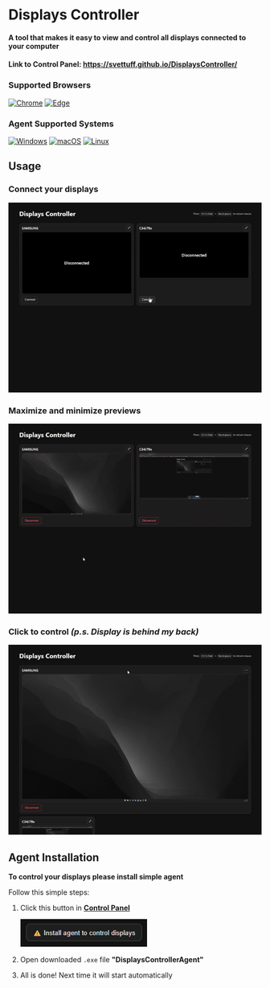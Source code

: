 # Displays Controller

#### A tool that makes it easy to **view** and **control** all displays connected to your computer

#### Link to Control Panel: https://svettuff.github.io/DisplaysController/

### Supported Browsers

[![Chrome](https://img.shields.io/badge/Chrome-Supported-brightgreen?logo=googlechrome&logoColor=white)](#)
[![Edge](https://img.shields.io/badge/Edge-Supported-brightgreen?logo=microsoftedge&logoColor=white)](#)

### Agent Supported Systems

[![Windows](https://img.shields.io/badge/Windows-Supported-brightgreen?logo=windows&logoColor=white)](#)
[![macOS](https://img.shields.io/badge/macOS-In%20Progress-orange?logo=apple&logoColor=white)](#)
[![Linux](https://img.shields.io/badge/Linux-In%20Progress-orange?logo=linux&logoColor=white)](#)

## Usage

### Connect your displays

![1.gif](public/1.gif)

### Maximize and minimize previews

![2.gif](public/2.gif)

### Click to control _(p.s. Display is behind my back)_

![3.gif](public/3.gif)

## Agent Installation

**To control your displays please install simple agent**

Follow this simple steps:

1. Click this button in **[Control Panel](https://svettuff.github.io/DisplaysController/)**

    ![img.png](public/img.png)

2. Open downloaded `.exe` file **"DisplaysControllerAgent"**
3. All is done! Next time it will start automatically
